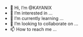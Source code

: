 - 👋 Hi, I’m @KAYANIX
- 👀 I’m interested in ...
- 🌱 I’m currently learning ...
- 💞️ I’m looking to collaborate on ...
- 📫 How to reach me ...

<!---
KAYANIX/KAYANIX is a ✨ special ✨ repository because its `README.md` (this file) appears on your GitHub profile.
You can click the Preview link to take a look at your changes.
--->
